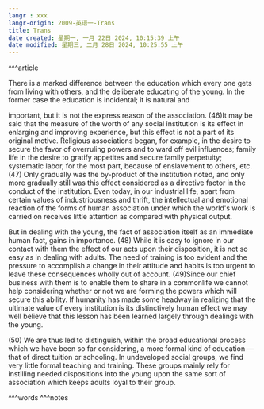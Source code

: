 ```yaml
---
langr : xxx
langr-origin: 2009-英语一-Trans
title: Trans
date created: 星期一, 一月 22日 2024, 10:15:39 上午
date modified: 星期三, 二月 28日 2024, 10:25:55 上午
---
```


^^^article

There is a marked difference between the education which every one gets from living with others, and the deliberate educating of the young. In the former case the education is incidental; it is natural and

important, but it is not the express reason of the association. (46)It may be said that the measure of the worth of any social institution is its effect in enlarging and improving experience, but this effect is not a part of its original motive. Religious associations began, for example, in the desire to secure the favor of overruling powers and to ward off evil influences; family life in the desire to gratify appetites and secure family perpetuity; systematic labor, for the most part, because of enslavement to others, etc. (47) Only gradually was the by-product of the institution noted, and only more gradually still was this effect considered as a directive factor in the conduct of the institution. Even today, in our industrial life, apart from certain values of industriousness and thrift, the intellectual and emotional reaction of the forms of human association under which the world's work is carried on receives little attention as compared with physical output.

But in dealing with the young, the fact of association itself as an immediate human fact, gains in importance. (48) While it is easy to ignore in our contact with them the effect of our acts upon their disposition, it is not so easy as in dealing with adults. The need of training is too evident and the pressure to accomplish a change in their attitude and habits is too urgent to leave these consequences wholly out of account. (49)Since our chief business with them is to enable them to share in a commonlife we cannot help considering whether or not we are forming the powers which will secure this ability. If humanity has made some headway in realizing that the ultimate value of every institution is its distinctively human effect we may well believe that this lesson has been learned largely through dealings with the young.

(50) We are thus led to distinguish, within the broad educational process which we have been so far considering, a more formal kind of education —that of direct tuition or schooling. In undeveloped social groups, we find very little formal teaching and training. These groups mainly rely for instilling needed dispositions into the young upon the same sort of association which keeps adults loyal to their group.




^^^words
^^^notes
